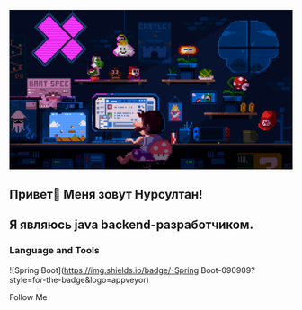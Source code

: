 ![Header](https://github.com/kensheesh/kensheesh/blob/main/assets/main.gif)

## Привет👋 Меня зовут Нурсултан!
## Я являюсь java backend-разработчиком.

### Language and Tools
![Spring Boot](https://img.shields.io/badge/-Spring Boot-090909?
style=for-the-badge&logo=appveyor)

Follow Me

